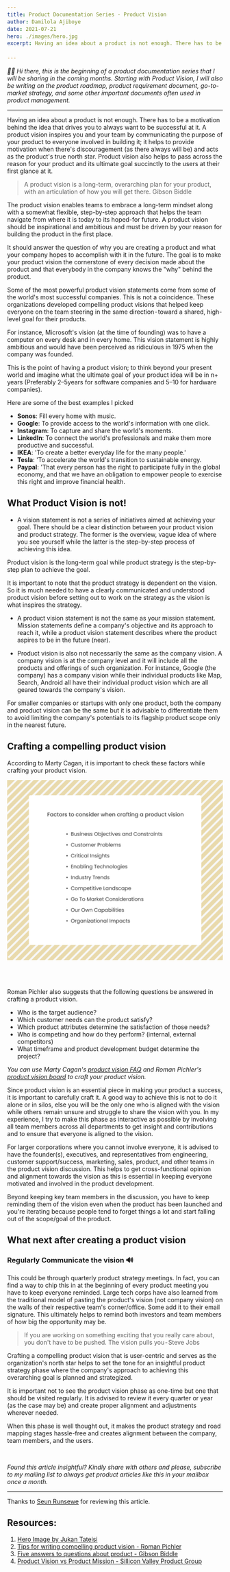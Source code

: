 ```yaml
---
title: Product Documentation Series - Product Vision
author: Damilola Ajiboye
date: 2021-07-21
hero: ./images/hero.jpg
excerpt: Having an idea about a product is not enough. There has to be a motivation behind the idea that drives you to always want to be successful.

---
```


_👋🏾 Hi there, this is the beginning of a product documentation series that I will be sharing in the coming months. Starting with Product Vision, I will also be writing on the product roadmap, product requirement document, go-to-market strategy, and some other important documents often used in product management._

<hr/>

Having an idea about a product is not enough. There has to be a motivation behind the idea that drives you to always want to be successful at it. A product vision inspires you and your team by communicating the purpose of your product to everyone involved in building it; it helps to provide motivation when there's discouragement (as there always will be) and acts as the product's true north star. Product vision also helps to pass across the reason for your product and its ultimate goal succinctly to the users at their first glance at it.

> A product vision is a long-term, overarching plan for your product, with an articulation of how you will get there. Gibson Biddle

The product vision enables teams to embrace a long-term mindset along with a somewhat flexible, step-by-step approach that helps the team navigate from where it is today to its hoped-for future. A product vision should be inspirational and ambitious and must be driven by your reason for building the product in the first place.

It should answer the question of why you are creating a product and what your company hopes to accomplish with it in the future. The goal is to make your product vision the cornerstone of every decision made about the product and that everybody in the company knows the "why" behind the product.

Some of the most powerful product vision statements come from some of the world's most successful companies. This is not a coincidence. These organizations developed compelling product visions that helped keep everyone on the team steering in the same direction - toward a shared, high-level goal for their products.

For instance, Microsoft's vision (at the time of founding) was to have a computer on every desk and in every home. This vision statement is highly ambitious and would have been perceived as ridiculous in 1975 when the company was founded. 

This is the point of having a product vision; to think beyond your present world and imagine what the ultimate goal of your product idea will be in n+ years (Preferably 2–5years for software companies and 5–10 for hardware companies).

Here are some of the best examples I picked

- **Sonos**: Fill every home with music.
- **Google**: To provide access to the world's information with one click.
- **Instagram**: To capture and share the world's moments.
- **LinkedIn**: To connect the world's professionals and make them more productive and successful.
- **IKEA**: 'To create a better everyday life for the many people.'
- **Tesla**: 'To accelerate the world's transition to sustainable energy.
- **Paypal**: 'That every person has the right to participate fully in the global economy, and that we have an obligation to empower people to exercise this right and improve financial health.

## What Product Vision is not! 

- A vision statement is not a series of initiatives aimed at achieving your goal. There should be a clear distinction between your product vision and product strategy. The former is the overview, vague idea of where you see yourself while the latter is the step-by-step process of achieving this idea.

Product vision is the long-term goal while product strategy is the step-by-step plan to achieve the goal.

It is important to note that the product strategy is dependent on the vision. So it is much needed to have a clearly communicated and understood product vision before setting out to work on the strategy as the vision is what inspires the strategy.

- A product vision statement is not the same as your mission statement. Mission statements define a company's objective and its approach to reach it, while a product vision statement describes where the product aspires to be in the future (near).

- Product vision is also not necessarily the same as the company vision. A company vision is at the company level and it will include all the products and offerings of such organization. For instance, Google (the company) has a company vision while their individual products like Map, Search, Android all have their individual product vision which are all geared towards the company's vision.

For smaller companies or startups with only one product, both the company and product vision can be the same but it is advisable to differentiate them to avoid limiting the company's potentials to its flagship product scope only in the nearest future.

## Crafting a compelling product vision

According to Marty Cagan, it is important to check these factors while crafting your product vision.

 <img src="images/Vision.png" alt="Factors to consider when creating a vision statement"/>
 
<br/><br/>

Roman Pichler also suggests that the following questions be answered in crafting a product vision.

- Who is the target audience?
- Which customer needs can the product satisfy?
- Which product attributes determine the satisfaction of those needs?
- Who is competing and how do they perform? (internal, external competitors)
- What timeframe and product development budget determine the project?

_You can use Marty Cagan's [product vision FAQ](https://svpg.com/product-vision-faq/) and Roman Pichler's [product vision board](https://www.romanpichler.com/tools/vision-board/) to craft your product vision._

Since product vision is an essential piece in making your product a success, it is important to carefully craft it. A good way to achieve this is not to do it alone or in silos, else you will be the only one who is aligned with the vision while others remain unsure and struggle to share the vision with you. In my experience, I try to make this phase as interactive as possible by involving all team members across all departments to get insight and contributions and to ensure that everyone is aligned to the vision.

For larger corporations where you cannot involve everyone, it is advised to have the founder(s), executives, and representatives from engineering, customer support/success, marketing, sales, product, and other teams in the product vision discussion. This helps to get cross-functional opinion and alignment towards the vision as this is essential in keeping everyone motivated and involved in the product development.

Beyond keeping key team members in the discussion, you have to keep reminding them of the vision even when the product has been launched and you're iterating because people tend to forget things a lot and start falling out of the scope/goal of the product.


## What next after creating a product vision

### Regularly Communicate the vision 🔊

This could be through quarterly product strategy meetings. In fact, you can find a way to chip this in at the beginning of every product meeting you have to keep everyone reminded. Large tech corps have also learned from the traditional model of pasting the product's vision (not company vision) on the walls of their respective team's corner/office. Some add it to their email signature. This ultimately helps to remind both investors and team members of how big the opportunity may be.


> If you are working on something exciting that you really care about, you don't have to be pushed. The vision pulls you - Steve Jobs


Crafting a compelling product vision that is user-centric and serves as the organization's north star helps to set the tone for an insightful product strategy phase where the company's approach to achieving this overarching goal is planned and strategized.

It is important not to see the product vision phase as one-time but one that should be visited regularly. It is advised to review it every quarter or year (as the case may be) and create proper alignment and adjustments wherever needed.

When this phase is well thought out, it makes the product strategy and road mapping stages hassle-free and creates alignment between the company, team members, and the users.


<br/>

_Found this article insightful? Kindly share with others and please, subscribe to my mailing list to always get product articles like this in your mailbox once a month._


---
Thanks to [Seun Runsewe](https://twitter.com/srunsewe) for reviewing this article.

## Resources:
1. [Hero Image by Jukan Tateisi](https://images.unsplash.com/photo-1502101872923-d48509bff386?ixid=MnwxMjA3fDB8MHxwaG90by1wYWdlfHx8fGVufDB8fHx8&ixlib=rb-1.2.1&auto=format&fit=crop&w=889&q=80)
2. [Tips for writing compelling product vision - Roman Pichler](https://www.romanpichler.com/blog/tips-for-writing-compelling-product-vision/)
3. [Five answers to questions about product - Gibson Biddle](https://askgib.substack.com/p/five-answers-to-questions-about-product)
4. [Product Vision vs Product Mission - Sillicon Valley Product Group](https://svpg.com/product-vision-vs-mission/)